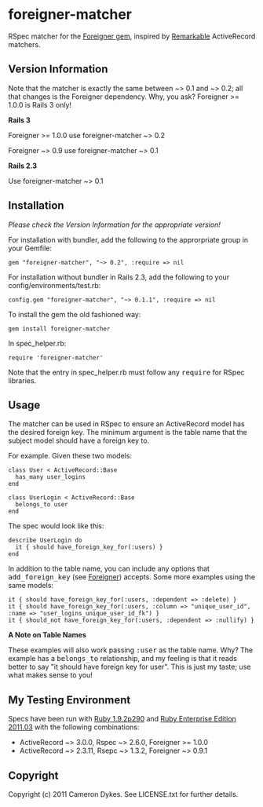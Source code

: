 # foreigner-matcher

RSpec matcher for the [Foreigner gem](https://github.com/matthuhiggins/foreigner), inspired by [Remarkable](https://github.com/remarkable/remarkable) ActiveRecord matchers.

## Version Information

Note that the matcher is exactly the same between ~> 0.1 and ~> 0.2; all that changes is the Foreigner dependency. Why, you ask? Foreigner >= 1.0.0 is Rails 3 only!

**Rails 3**

Foreigner >= 1.0.0 use foreigner-matcher ~> 0.2

Foreigner ~> 0.9 use foreigner-matcher ~> 0.1

**Rails 2.3**

Use foreigner-matcher ~> 0.1

## Installation

*Please check the Version Information for the appropriate version!*

For installation with bundler, add the following to the approrpriate group in your Gemfile:

    gem "foreigner-matcher", "~> 0.2", :require => nil

For installation without bundler in Rails 2.3, add the following to your config/environments/test.rb:

    config.gem "foreigner-matcher", "~> 0.1.1", :require => nil

To install the gem the old fashioned way:

    gem install foreigner-matcher

In spec\_helper.rb:

    require 'foreigner-matcher'

Note that the entry in spec\_helper.rb must follow any <tt>require</tt> for RSpec libraries.

## Usage

The matcher can be used in RSpec to ensure an ActiveRecord model has the desired foreign key. The minimum argument is the table name that the subject model should have a foreign key to.

For example. Given these two models:

    class User < ActiveRecord::Base
      has_many user_logins
    end

    class UserLogin < ActiveRecord::Base
      belongs_to user
    end

The spec would look like this:

    describe UserLogin do
      it { should have_foreign_key_for(:users) }
    end

In addition to the table name, you can include any options that <tt>add\_foreign\_key</tt> (see [Foreigner](https://github.com/matthuhiggins/foreigner)) accepts. Some more examples using the same models:

    it { should have_foreign_key_for(:users, :dependent => :delete) }
    it { should have_foreign_key_for(:users, :column => "unique_user_id", :name => "user_logins_unique_user_id_fk") }
    it { should_not have_foreign_key_for(:users, :dependent => :nullify) }

**A Note on Table Names**

These examples will also work passing <tt>:user</tt> as the table name. Why? The example has a <tt>belongs\_to</tt> relationship, and my feeling is that it reads better to say &quot;it should have foreign key for user&quot;. This is just my taste; use what makes sense to you!

## My Testing Environment

Specs have been run with [Ruby 1.9.2p290](http://www.ruby-lang.org/) and [Ruby Enterprise Edition 2011.03](http://www.rubyenterpriseedition.com/) with the following combinations:

* ActiveRecord ~> 3.0.0, Rspec ~> 2.6.0, Foreigner >= 1.0.0
* ActiveRecord ~> 2.3.11, Rsepc ~> 1.3.2, Foreigner ~> 0.9.1

## Copyright

Copyright (c) 2011 Cameron Dykes. See LICENSE.txt for further details.
